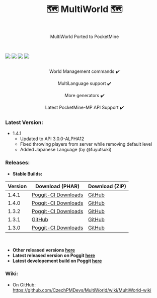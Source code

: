 <h1 align="center"> 🗺️ MultiWorld 🗺️</h1>
<br>

<p align="center"> MultiWorld Ported to PocketMine </p>
<br>

<div style="align-content: center">

[![](https://poggit.pmmp.io/shield.state/MultiWorld)](https://poggit.pmmp.io/p/MultiWorld) [![](https://poggit.pmmp.io/shield.api/MultiWorld)](https://poggit.pmmp.io/p/MultiWorld) [![](https://poggit.pmmp.io/shield.dl.total/MultiWorld)](https://poggit.pmmp.io/p/MultiWorld) [![](https://poggit.pmmp.io/shield.dl/MultiWorld)](https://poggit.pmmp.io/p/MultiWorld)

</div>

<p align="center">World Management commands ✔️</p>
<p align="center">MultiLanguage support ✔️</p>
<p align="center">More generators ✔️</p>
<p align="center">Latest PocketMine-MP API Support ✔️</p>

### Latest Version:
- 1.4.1
	- Updated to API 3.0.0-ALPHA12
	- Fixed throwing players from server while removing default level
	- Added Japanese Language (by @fuyutsuki)

### Releases:

- **Stable Builds:**

| Version | Download (PHAR) | Download (ZIP) |
| ------- | --------------- | -------------- |
| 1.4.1 | [Poggit-CI Downloads](https://poggit.pmmp.io/r/27881/MultiWorld_dev-99.phar) | [GitHub](https://github.com/CzechPMDevs/MultiWorld/archive/1.4.1.zip) |
| 1.4.0 | [Poggit-CI Downloads](https://poggit.pmmp.io/r/27881/MultiWorld_dev-99.phar) | [GitHub](https://github.com/CzechPMDevs/MultiWorld/archive/be4083eae06adc249e3d4a8968ea0992d42f929c.zip) |
| 1.3.2 | [Poggit-CI Downloads](https://poggit.pmmp.io/r/11536/MultiWorld_dev-86.phar) | [GitHub](https://github.com/CzechPMDevs/MultiWorld/archive/5237db27b69fbf9a9aac66075fd81e9e804f180c.zip) |
| 1.3.1 | [GitHub](https://github.com/CzechPMDevs/MultiWorld/releases/download/1.3.1/MultiWorld.phar) | [GitHub](https://github.com/CzechPMDevs/MultiWorld/archive/1.3.1.zip) |
| 1.3.0 | [Poggit-CI Downloads](https://poggit.pmmp.io/r/10889/MultiWorld.phar) | [GitHub](https://github.com/CzechPMDevs/MultiWorld/archive/1.3.0.zip) |

<br>

- **Other released versions [here](https://github.com/CzechPMDevs/MultiWorld/releases)**
- **Latest released version on Poggit [here](https://poggit.pmmp.io/p/MultiWorld/)**
-  **Latest developement build on Poggit [here](https://poggit.pmmp.io/ci/CzechPMDevs/MultiWorld/MultiWorld)**

### Wiki:

- On GitHub: https://github.com/CzechPMDevs/MultiWorld/wiki/MultiWorld-wiki 



